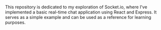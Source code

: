 This repository is dedicated to my exploration of Socket.io, where I've implemented a basic real-time chat application using React and Express. It serves as a simple example and can be used as a reference for learning purposes.
